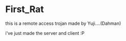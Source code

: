 # First_Rat
this is a remote access trojan made by Yuji....(Dahman)


i've just made the server and client :P
